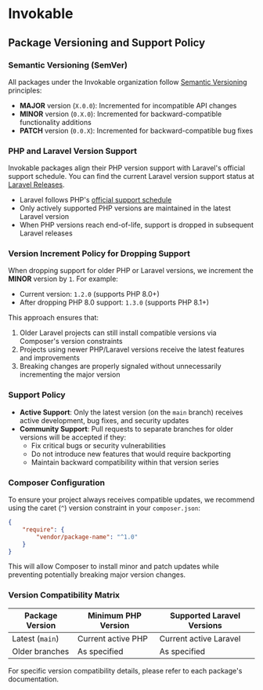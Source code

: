 # Invokable

## Package Versioning and Support Policy

### Semantic Versioning (SemVer)

All packages under the Invokable organization follow [Semantic Versioning](https://semver.org/) principles:

- **MAJOR** version (`X.0.0`): Incremented for incompatible API changes
- **MINOR** version (`0.X.0`): Incremented for backward-compatible functionality additions
- **PATCH** version (`0.0.X`): Incremented for backward-compatible bug fixes

### PHP and Laravel Version Support

Invokable packages align their PHP version support with Laravel's official support schedule. You can find the current Laravel version support status at [Laravel Releases](https://laravel.com/docs/releases).

- Laravel follows PHP's [official support schedule](https://www.php.net/supported-versions.php)
- Only actively supported PHP versions are maintained in the latest Laravel version
- When PHP versions reach end-of-life, support is dropped in subsequent Laravel releases

### Version Increment Policy for Dropping Support

When dropping support for older PHP or Laravel versions, we increment the **MINOR** version by `1`. For example:

- Current version: `1.2.0` (supports PHP 8.0+)
- After dropping PHP 8.0 support: `1.3.0` (supports PHP 8.1+)

This approach ensures that:
1. Older Laravel projects can still install compatible versions via Composer's version constraints
2. Projects using newer PHP/Laravel versions receive the latest features and improvements
3. Breaking changes are properly signaled without unnecessarily incrementing the major version

### Support Policy

- **Active Support**: Only the latest version (on the `main` branch) receives active development, bug fixes, and security updates
- **Community Support**: Pull requests to separate branches for older versions will be accepted if they:
  - Fix critical bugs or security vulnerabilities
  - Do not introduce new features that would require backporting
  - Maintain backward compatibility within that version series

### Composer Configuration

To ensure your project always receives compatible updates, we recommend using the caret (`^`) version constraint in your `composer.json`:

```json
{
    "require": {
        "vendor/package-name": "^1.0"
    }
}
```

This will allow Composer to install minor and patch updates while preventing potentially breaking major version changes.

### Version Compatibility Matrix

| Package Version | Minimum PHP Version | Supported Laravel Versions |
|-----------------|---------------------|----------------------------|
| Latest (`main`) | Current active PHP  | Current active Laravel     |
| Older branches  | As specified        | As specified               |

For specific version compatibility details, please refer to each package's documentation.
